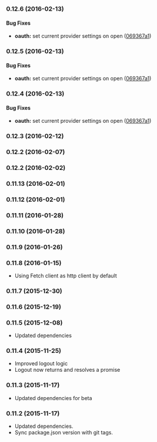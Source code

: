 ### 0.12.6 (2016-02-13)


#### Bug Fixes

* **oauth:** set current provider settings on open ([069367a1](git+https://github.com/paulvanbladel/aurelia-auth.git/commit/069367a1d1f5cb7aa055aca541480a7495bd2495))


### 0.12.5 (2016-02-13)


#### Bug Fixes

* **oauth:** set current provider settings on open ([069367a1](git+https://github.com/paulvanbladel/aurelia-auth.git/commit/069367a1d1f5cb7aa055aca541480a7495bd2495))


### 0.12.4 (2016-02-13)


#### Bug Fixes

* **oauth:** set current provider settings on open ([069367a1](git+https://github.com/paulvanbladel/aurelia-auth.git/commit/069367a1d1f5cb7aa055aca541480a7495bd2495))


### 0.12.3 (2016-02-12)


### 0.12.2 (2016-02-07)


### 0.12.2 (2016-02-02)


### 0.11.13 (2016-02-01)


### 0.11.12 (2016-02-01)


### 0.11.11 (2016-01-28)


### 0.11.10 (2016-01-28)


### 0.11.9 (2016-01-26)


### 0.11.8 (2016-01-15)
* Using Fetch client as http client by default

### 0.11.7 (2015-12-30)


### 0.11.6 (2015-12-19)


### 0.11.5 (2015-12-08)
* Updated dependencies

### 0.11.4 (2015-11-25)
* Improved logout logic
* Logout now returns and resolves a promise

### 0.11.3 (2015-11-17)
* Updated dependencies for beta

### 0.11.2 (2015-11-17)
* Updated dependencies.
* Sync package.json version with git tags.
